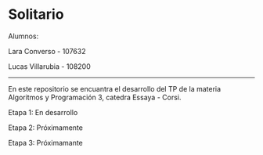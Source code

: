 # Solitario

Alumnos:

Lara Converso - 107632

Lucas Villarubia - 108200

---

En este repositorio se encuantra el desarrollo del TP de la materia Algoritmos y Programación 3, catedra Essaya - Corsi.

Etapa 1: En desarrollo

Etapa 2: Próximamente

Etapa 3: Próximamante